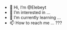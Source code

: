 - 👋 Hi, I’m @Elebeyt
- 👀 I’m interested in ...
- 🌱 I’m currently learning ...
- 📫 How to reach me ... ???

<!---
Elebeyt/Elebeyt is a ✨ special ✨ repository because its `README.md` (this file) appears on your GitHub profile.
You can click the Preview link to take a look at your changes.
--->
